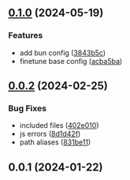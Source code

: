 ## [0.1.0](https://github.com/JakobLierman/tsconfig/compare/v0.0.2...v0.1.0) (2024-05-19)

### Features

- add bun config ([3843b5c](https://github.com/JakobLierman/tsconfig/commit/3843b5c5ae9ec010afdeaaf1f156e07f1087112e))
- finetune base config ([acba5ba](https://github.com/JakobLierman/tsconfig/commit/acba5bacd7abaffe2479db08959ec4e08f1e221a))

## [0.0.2](https://github.com/JakobLierman/tsconfig/compare/v0.0.1...v0.0.2) (2024-02-25)

### Bug Fixes

- included files ([402e010](https://github.com/JakobLierman/tsconfig/commit/402e010014f4c6dfc7807651ac136810abd43b65))
- js errors ([8d1d42f](https://github.com/JakobLierman/tsconfig/commit/8d1d42f7b42ab426dcc0a830f2bfa403a9155775))
- path aliases ([831be11](https://github.com/JakobLierman/tsconfig/commit/831be1115b14bdb6dda4bc898515979208664d96))

## 0.0.1 (2024-01-22)
